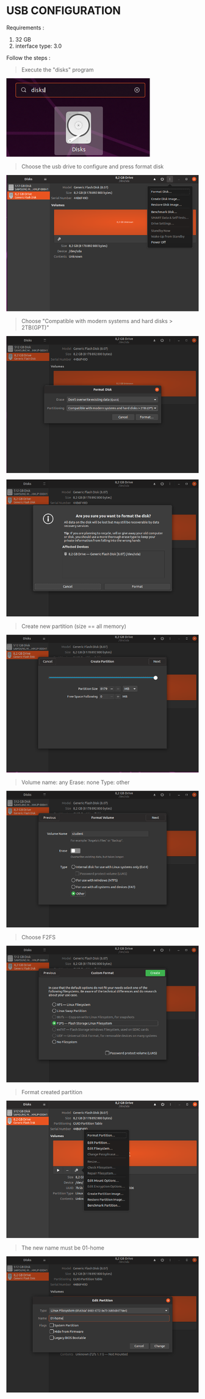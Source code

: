 # USB CONFIGURATION

Requirements :

1) 32 GB
3) interface type: 3.0

Follow the steps :

> Execute the "disks" program

![img1](img/usb/1.png)

> Choose the usb drive to configure and press format disk

![img2](img/usb/2.png)

> Choose "Compatible with modern systems and hard disks > 2TB(GPT)"

![img3](img/usb/3.png)

![img4](img/usb/4.png)

> Create new partition (size == all memory)

![img5](img/usb/5.png)

> Volume name: any
> Erase: none
> Type: other

![img6](img/usb/6.png)

> Choose F2FS

![img7](img/usb/7.png)

> Format created partition

![img8](img/usb/8.png)

> The new name must be 01-home

![img9](img/usb/9.png)


